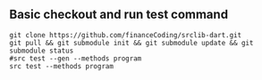 

## Basic checkout and run test command

```
git clone https://github.com/financeCoding/srclib-dart.git
git pull && git submodule init && git submodule update && git submodule status
#src test --gen --methods program
src test --methods program
```

